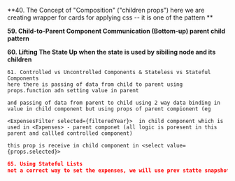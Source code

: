 **40. The Concept of "Composition" ("children props")
here we are creating wrapper for cards for applying css -- it is one of the pattern
**

**59. Child-to-Parent Component Communication (Bottom-up)
parent child pattern**

**60. Lifting The State Up
when the state is used by sibiling node and its children**

```console
61. Controlled vs Uncontrolled Components & Stateless vs Stateful Components
here there is passing of data from child to parent using props.function adn setting value in parent

and passing of data from parent to child using 2 way data binding in value in child component but using props of parent compionent (eg

<ExpensesFilter selected={filteredYear}>  in child component which is used in <Expenses> - parent componet (all logic is poresent in this parent and callled controlled component)

this prop is receive in child component in <select value={props.selected}>
```

```json
65. Using Stateful Lists
not a correct way to set the expenses, we will use prev statte snapshot

```

